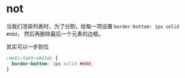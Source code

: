 # not

当我们渲染列表时，为了分割，给每一项设置 `border-bottom: 1px solid #ddd`，
然后再删除最后一个元素的边框。

其实可以一步到位

```css
:not(:last-child) {
  border-bottom: 1px solid #ddd;
}
```
